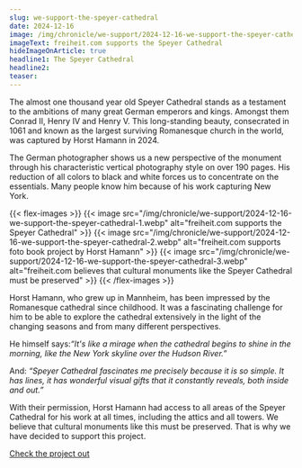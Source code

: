 ```yaml
---
slug: we-support-the-speyer-cathedral
date: 2024-12-16
image: /img/chronicle/we-support/2024-12-16-we-support-the-speyer-cathedral-thumbnail.webp
imageText: freiheit.com supports the Speyer Cathedral
hideImageOnArticle: true
headline1: The Speyer Cathedral
headline2:
teaser:
---
```


The almost one thousand year old Speyer Cathedral stands as a testament to the ambitions of many great German emperors and kings. Amongst them Conrad II, Henry IV and Henry V.
This long-standing beauty, consecrated in 1061 and known as the largest surviving Romanesque church in the world, was captured by Horst Hamann in 2024.

The German photographer shows us a new perspective of the monument through his characteristic vertical photography style on over 190 pages. His reduction of all colors to black and white forces us to concentrate on the essentials. Many people know him because of his work capturing New York. 

{{< flex-images >}}
    {{< image src="/img/chronicle/we-support/2024-12-16-we-support-the-speyer-cathedral-1.webp" alt="freiheit.com supports the Speyer Cathedral" >}}
    {{< image src="/img/chronicle/we-support/2024-12-16-we-support-the-speyer-cathedral-2.webp" alt="freiheit.com supports foto book project by Horst Hamann" >}}
    {{< image src="/img/chronicle/we-support/2024-12-16-we-support-the-speyer-cathedral-3.webp" alt="freiheit.com believes that cultural monuments like the Speyer Cathedral must be preserved" >}}
{{< /flex-images >}}

Horst Hamann, who grew up in Mannheim, has been impressed by the Romanesque cathedral since childhood. It was a fascinating challenge for him to be able to explore the cathedral extensively in the light of the changing seasons and from many different perspectives.

He himself says:*“It's like a mirage when the cathedral begins to shine in the morning, like the New York skyline over the Hudson River.”*

And: *“Speyer Cathedral fascinates me precisely because it is so simple. It has lines, it has wonderful visual gifts that it constantly reveals, both inside and out.”*

With their permission, Horst Hamann had access to all areas of the Speyer Cathedral for his work at all times, including the attics and all towers.
We believe that cultural monuments like this must be preserved. That is why we have decided to support this project.

[Check the project out](https://www.dom-zu-speyer.de/news/nachrichten-detailseite/?tx_ttnews%5Btt_news%5D=41625&cHash=840e0a6730b7173fd9271f67d35ae83b)

